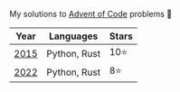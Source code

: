
My solutions to [Advent of Code](https://adventofcode.com/) problems 🎄

| **Year** | **Languages** | **Stars** |
| -------- | ------------- | --------- |
| [2015](2015/) | Python, Rust | 10⭐  | 
| [2022](2022/) | Python, Rust | 8⭐   |
